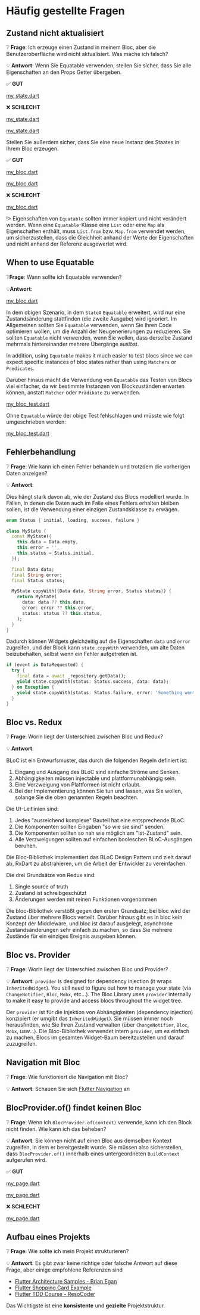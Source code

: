 # Häufig gestellte Fragen

## Zustand nicht aktualisiert

❔ **Frage**: Ich erzeuge einen Zustand in meinem Bloc, aber die Benutzeroberfläche wird nicht aktualisiert. Was mache ich falsch?

💡 **Antwort**: Wenn Sie Equatable verwenden, stellen Sie sicher, dass Sie alle Eigenschaften an den Props Getter übergeben.

✅ **GUT**

[my_state.dart](../_snippets/faqs/state_not_updating_good_1.dart.md ':include')

❌ **SCHLECHT**

[my_state.dart](../_snippets/faqs/state_not_updating_bad_1.dart.md ':include')

[my_state.dart](../_snippets/faqs/state_not_updating_bad_2.dart.md ':include')

Stellen Sie außerdem sicher, dass Sie eine neue Instanz des Staates in Ihrem Bloc erzeugen.

✅ **GUT**

[my_bloc.dart](../_snippets/faqs/state_not_updating_good_2.dart.md ':include')

[my_bloc.dart](../_snippets/faqs/state_not_updating_good_3.dart.md ':include')

❌ **SCHLECHT**

[my_bloc.dart](../_snippets/faqs/state_not_updating_bad_3.dart.md ':include')

!> Eigenschaften von `Equatable` sollten immer kopiert und nicht verändert werden. Wenn eine `Equatable`-Klasse eine `List` oder eine `Map` als Eigenschaften enthält, muss `List.from` bzw. `Map.from` verwendet werden, um sicherzustellen, dass die Gleichheit anhand der Werte der Eigenschaften und nicht anhand der Referenz ausgewertet wird.

## When to use Equatable

❔**Frage**: Wann sollte ich Equatable verwenden?

💡**Antwort**:

[my_bloc.dart](../_snippets/faqs/equatable_yield.dart.md ':include')

In dem obigen Szenario, in dem `StateA` `Equatable` erweitert, wird nur eine Zustandsänderung stattfinden (die zweite Ausgabe) wird ignoriert.
Im Allgemeinen sollten Sie `Equatable` verwenden, wenn Sie Ihren Code optimieren wollen, um die Anzahl der Neugenerierungen zu reduzieren.
Sie sollten `Equatable` nicht verwenden, wenn Sie wollen, dass derselbe Zustand mehrmals hintereinander mehrere Übergänge auslöst.

In addition, using `Equatable` makes it much easier to test blocs since we can expect specific instances of bloc states rather than using `Matchers` or `Predicates`.

Darüber hinaus macht die Verwendung von `Equatable` das Testen von Blocs viel einfacher, da wir bestimmte Instanzen von Blockzuständen erwarten können, anstatt `Matcher` oder `Prädikate` zu verwenden.

[my_bloc_test.dart](../_snippets/faqs/equatable_bloc_test.dart.md ':include')

Ohne `Equatable` würde der obige Test fehlschlagen und müsste wie folgt umgeschrieben werden:

[my_bloc_test.dart](../_snippets/faqs/without_equatable_bloc_test.dart.md ':include')

## Fehlerbehandlung

❔ **Frage**: Wie kann ich einen Fehler behandeln und trotzdem die vorherigen Daten anzeigen?

💡 **Antwort**:

Dies hängt stark davon ab, wie der Zustand des Blocs modelliert wurde. In Fällen, in denen die Daten auch im Falle eines Fehlers erhalten bleiben sollen, ist die Verwendung einer einzigen Zustandsklasse zu erwägen.

```dart
enum Status { initial, loading, success, failure }

class MyState {
  const MyState({
    this.data = Data.empty,
    this.error = '',
    this.status = Status.initial,
  });

  final Data data;
  final String error;
  final Status status;

  MyState copyWith({Data data, String error, Status status}) {
    return MyState(
      data: data ?? this.data,
      error: error ?? this.error,
      status: status ?? this.status,
    );
  }
}
```

Dadurch können Widgets gleichzeitig auf die Eigenschaften `data` und `error` zugreifen, und der Block kann `state.copyWith` verwenden, um alte Daten beizubehalten, selbst wenn ein Fehler aufgetreten ist.

```dart
if (event is DataRequested) {
  try {
    final data = await _repository.getData();
    yield state.copyWith(status: Status.success, data: data);
  } on Exception {
    yield state.copyWith(status: Status.failure, error: 'Something went wrong!');
  }
}
```

## Bloc vs. Redux

❔ **Frage**: Worin liegt der Unterschied zwischen Bloc und Redux?

💡 **Antwort**:

BLoC ist ein Entwurfsmuster, das durch die folgenden Regeln definiert ist:

1. Eingang und Ausgang des BLoC sind einfache Ströme und Senken.
2. Abhängigkeiten müssen injectable und plattformunabhängig sein.
3. Eine Verzweigung von Plattformen ist nicht erlaubt.
4. Bei der Implementierung können Sie tun und lassen, was Sie wollen, solange Sie die oben genannten Regeln beachten.

Die UI-Leitlinien sind:

1. Jedes "ausreichend komplexe" Bauteil hat eine entsprechende BLoC.
2. Die Komponenten sollten Eingaben "so wie sie sind" senden.
3. Die Komponenten sollten so nah wie möglich am "Ist-Zustand" sein.
4. Alle Verzweigungen sollten auf einfachen booleschen BLoC-Ausgängen beruhen.

Die Bloc-Bibliothek implementiert das BLoC Design Pattern und zielt darauf ab, RxDart zu abstrahieren, um die Arbeit der Entwickler zu vereinfachen.

Die drei Grundsätze von Redux sind:

1. Single source of truth
2. Zustand ist schreibgeschützt
3. Änderungen werden mit reinen Funktionen vorgenommen

Die bloc-Bibliothek verstößt gegen den ersten Grundsatz; bei bloc wird der Zustand über mehrere Blocs verteilt.
Darüber hinaus gibt es in bloc kein Konzept der Middleware, und bloc ist darauf ausgelegt, asynchrone Zustandsänderungen sehr einfach zu machen, so dass Sie mehrere Zustände für ein einziges Ereignis ausgeben können.

## Bloc vs. Provider

❔ **Frage**: Worin liegt der Unterschied zwischen Bloc und Provider?

💡 **Antwort**: `provider` is designed for dependency injection (it wraps `InheritedWidget`).
You still need to figure out how to manage your state (via `ChangeNotifier`, `Bloc`, `Mobx`, etc...).
The Bloc Library uses `provider` internally to make it easy to provide and access blocs throughout the widget tree.

Der `provider` ist für die Injektion von Abhängigkeiten (dependency injection) konzipiert (er umgibt das `InheritedWidget`).
Sie müssen immer noch herausfinden, wie Sie Ihren Zustand verwalten (über `ChangeNotifier`, `Bloc`, `Mobx`, usw...).
Die Bloc-Bibliothek verwendet intern `provider`, um es einfach zu machen, Blocs im gesamten Widget-Baum bereitzustellen und darauf zuzugreifen.

## Navigation mit Bloc

❔ **Frage**: Wie funktioniert die Navigation mit Bloc?

💡 **Antwort**: Schauen Sie sich [Flutter Navigation](recipesflutternavigation.md) an

## BlocProvider.of() findet keinen Bloc

❔ **Frage**: Wenn ich `BlocProvider.of(context)` verwende, kann ich den Block nicht finden. Wie kann ich das beheben?

💡 **Antwort**: Sie können nicht auf einen Bloc aus demselben Kontext zugreifen, in dem er bereitgestellt wurde. Sie müssen also sicherstellen, dass `BlocProvider.of()` innerhalb eines untergeordneten `BuildContext` aufgerufen wird.

✅ **GUT**

[my_page.dart](../_snippets/faqs/bloc_provider_good_1.dart.md ':include')

[my_page.dart](../_snippets/faqs/bloc_provider_good_2.dart.md ':include')

❌ **SCHLECHT**

[my_page.dart](../_snippets/faqs/bloc_provider_bad_1.dart.md ':include')

## Aufbau eines Projekts

❔ **Frage**: Wie sollte ich mein Projekt strukturieren?

💡 **Antwort**: Es gibt zwar keine richtige oder falsche Antwort auf diese Frage, aber einige empfohlene Referenzen sind

- [Flutter Architecture Samples - Brian Egan](https://github.com/brianegan/flutter_architecture_samples/tree/master/bloc_library)
- [Flutter Shopping Card Example](https://github.com/mit-73/true_bloc/tree/master/examples/flutter_shopping_cart)
- [Flutter TDD Course - ResoCoder](https://github.com/ResoCoder/flutter-tdd-clean-architecture-course)

Das Wichtigste ist eine **konsistente** und **gezielte** Projektstruktur.
